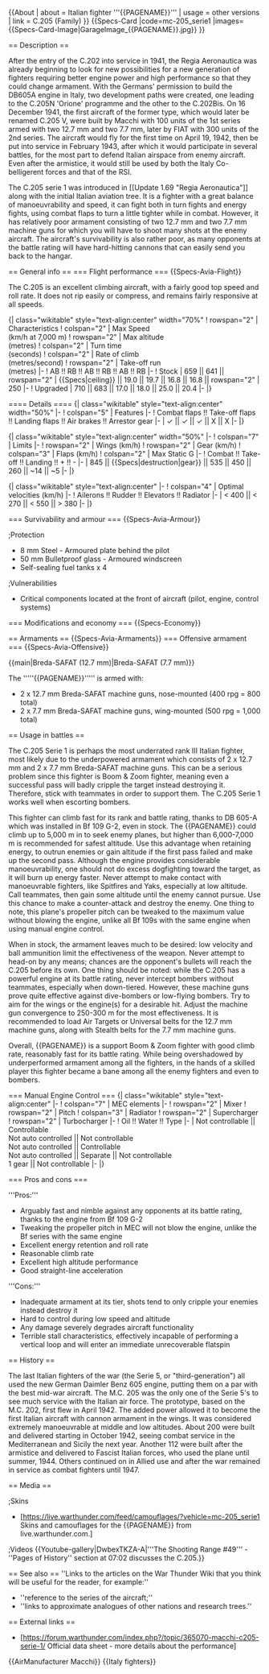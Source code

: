 {{About
| about = Italian fighter '''{{PAGENAME}}'''
| usage = other versions
| link = C.205 (Family)
}}
{{Specs-Card
|code=mc-205_serie1
|images={{Specs-Card-Image|GarageImage_{{PAGENAME}}.jpg}}
}}

== Description ==
<!-- ''In the description, the first part should be about the history of and the creation and combat usage of the aircraft, as well as its key features. In the second part, tell the reader about the aircraft in the game. Insert a screenshot of the vehicle, so that if the novice player does not remember the vehicle by name, he will immediately understand what kind of vehicle the article is talking about.'' -->
After the entry of the C.202 into service in 1941, the Regia Aeronautica was already beginning to look for new possibilities for a new generation of fighters requiring better engine power and high performance so that they could change armament. With the Germans' permission to build the DB605A engine in Italy, two development paths were created, one leading to the C.205N 'Orione' programme and the other to the C.202Bis. On 16 December 1941, the first aircraft of the former type, which would later be renamed C.205 V, were built by Macchi with 100 units of the 1st series armed with two 12.7 mm and two 7.7 mm, later by FIAT with 300 units of the 2nd series. The aircraft would fly for the first time on April 19, 1942, then be put into service in February 1943, after which it would participate in several battles, for the most part to defend Italian airspace from enemy aircraft. Even after the armistice, it would still be used by both the Italy Co-belligerent forces and that of the RSI.

The C.205 serie 1 was introduced in [[Update 1.69 "Regia Aeronautica"]] along with the initial Italian aviation tree. It is a fighter with a great balance of manoeuvrability and speed, it can fight both in turn fights and energy fights, using combat flaps to turn a little tighter while in combat. However, it has relatively poor armament consisting of two 12.7 mm and two 7.7 mm machine guns for which you will have to shoot many shots at the enemy aircraft. The aircraft's survivability is also rather poor, as many opponents at the battle rating will have hard-hitting cannons that can easily send you back to the hangar.

== General info ==
=== Flight performance ===
{{Specs-Avia-Flight}}
<!-- ''Describe how the aircraft behaves in the air. Speed, manoeuvrability, acceleration and allowable loads - these are the most important characteristics of the vehicle.'' -->
The C.205 is an excellent climbing aircraft, with a fairly good top speed and roll rate. It does not rip easily or compress, and remains fairly responsive at all speeds.

{| class="wikitable" style="text-align:center" width="70%"
! rowspan="2" | Characteristics
! colspan="2" | Max Speed<br>(km/h at 7,000 m)
! rowspan="2" | Max altitude<br>(metres)
! colspan="2" | Turn time<br>(seconds)
! colspan="2" | Rate of climb<br>(metres/second)
! rowspan="2" | Take-off run<br>(metres)
|-
! AB !! RB !! AB !! RB !! AB !! RB
|-
! Stock
| 659 || 641 || rowspan="2" | {{Specs|ceiling}} || 19.0 || 19.7 || 16.8 || 16.8 || rowspan="2" | 250
|-
! Upgraded
| 710 || 683 || 17.0 || 18.0 || 25.0 || 20.4
|-
|}

==== Details ====
{| class="wikitable" style="text-align:center" width="50%"
|-
! colspan="5" | Features
|-
! Combat flaps !! Take-off flaps !! Landing flaps !! Air brakes !! Arrestor gear
|-
| ✓ || ✓ || ✓ || X || X     <!-- ✓ -->
|-
|}

{| class="wikitable" style="text-align:center" width="50%"
|-
! colspan="7" | Limits
|-
! rowspan="2" | Wings (km/h)
! rowspan="2" | Gear (km/h)
! colspan="3" | Flaps (km/h)
! colspan="2" | Max Static G
|-
! Combat !! Take-off !! Landing !! + !! -
|-
| 845 <!-- {{Specs|destruction|body}} --> || {{Specs|destruction|gear}} || 535 || 450 || 260 || ~14 || ~5
|-
|}

{| class="wikitable" style="text-align:center"
|-
! colspan="4" | Optimal velocities (km/h)
|-
! Ailerons !! Rudder !! Elevators !! Radiator
|-
| < 400 || < 270 || < 550 || > 380
|-
|}

=== Survivability and armour ===
{{Specs-Avia-Armour}}
<!-- ''Examine the survivability of the aircraft. Note how vulnerable the structure is and how secure the pilot is, whether the fuel tanks are armoured, etc. Describe the armour, if there is any, and also mention the vulnerability of other critical aircraft systems.'' -->

;Protection

* 8 mm Steel - Armoured plate behind the pilot
* 50 mm Bulletproof glass - Armoured windscreen
* Self-sealing fuel tanks x 4

;Vulnerabilities

* Critical components located at the front of aircraft (pilot, engine, control systems)

=== Modifications and economy ===
{{Specs-Economy}}

== Armaments ==
{{Specs-Avia-Armaments}}
=== Offensive armament ===
{{Specs-Avia-Offensive}}
<!-- ''Describe the offensive armament of the aircraft, if any. Describe how effective the cannons and machine guns are in a battle, and also what belts or drums are better to use. If there is no offensive weaponry, delete this subsection.'' -->
{{main|Breda-SAFAT (12.7 mm)|Breda-SAFAT (7.7 mm)}}

The '''''{{PAGENAME}}''''' is armed with:

* 2 x 12.7 mm Breda-SAFAT machine guns, nose-mounted (400 rpg = 800 total)
* 2 x 7.7 mm Breda-SAFAT machine guns, wing-mounted (500 rpg = 1,000 total)

== Usage in battles ==
<!-- ''Describe the tactics of playing in the aircraft, the features of using aircraft in a team and advice on tactics. Refrain from creating a "guide" - do not impose a single point of view, but instead, give the reader food for thought. Examine the most dangerous enemies and give recommendations on fighting them. If necessary, note the specifics of the game in different modes (AB, RB, SB).'' -->

The C.205 Serie 1 is perhaps the most underrated rank III Italian fighter, most likely due to the underpowered armament which consists of 2 x 12.7 mm and 2 x 7.7 mm Breda-SAFAT machine guns. This can be a serious problem since this fighter is Boom & Zoom fighter, meaning even a successful pass will badly cripple the target instead destroying it. Therefore, stick with teammates in order to support them. The C.205 Serie 1 works well when escorting bombers.

This fighter can climb fast for its rank and battle rating, thanks to DB 605-A which was installed in Bf 109 G-2, even in stock. The {{PAGENAME}} could climb up to 5,000 m in to seek enemy planes, but higher than 6,000-7,000 m is recommended for safest altitude. Use this advantage when retaining energy, to outrun enemies or gain altitude if the first pass failed and make up the second pass. Although the engine provides considerable manoeuvrability, one should not do excess dogfighting toward the target, as it will burn up energy faster. Never attempt to make contact with manoeuvrable fighters, like Spitfires and Yaks, especially at low altitude. Call teammates, then gain some altitude until the enemy cannot pursue. Use this chance to make a counter-attack and destroy the enemy. One thing to note, this plane's propeller pitch can be tweaked to the maximum value without blowing the engine, unlike all Bf 109s with the same engine when using manual engine control.

When in stock, the armament leaves much to be desired: low velocity and ball ammunition limit the effectiveness of the weapon. Never attempt to head-on by any means; chances are the opponent's bullets will reach the C.205 before its own. One thing should be noted: while the C.205 has a powerful engine at its battle rating, never intercept bombers without teammates, especially when down-tiered. However, these machine guns prove quite effective against dive-bombers or low-flying bombers. Try to aim for the wings or the engine(s) for a desirable hit. Adjust the machine gun convergence to 250-300 m for the most effectiveness. It is recommended to load Air Targets or Universal belts for the 12.7 mm machine guns, along with Stealth belts for the 7.7 mm machine guns.

Overall, {{PAGENAME}} is a support Boom & Zoom fighter with good climb rate, reasonably fast for its battle rating. While being overshadowed by underperformed armament among all the fighters, in the hands of a skilled player this fighter became a bane among all the enemy fighters and even to bombers.

=== Manual Engine Control ===
{| class="wikitable" style="text-align:center"
|-
! colspan="7" | MEC elements
|-
! rowspan="2" | Mixer
! rowspan="2" | Pitch
! colspan="3" | Radiator
! rowspan="2" | Supercharger
! rowspan="2" | Turbocharger
|-
! Oil !! Water !! Type
|-
| Not controllable || Controllable<br>Not auto controlled || Not controllable<br>Not auto controlled || Controllable<br>Not auto controlled || Separate || Not controllable<br>1 gear || Not controllable
|-
|}

=== Pros and cons ===
<!-- ''Summarise and briefly evaluate the vehicle in terms of its characteristics and combat effectiveness. Mark its pros and cons in the bulleted list. Try not to use more than 6 points for each of the characteristics. Avoid using categorical definitions such as "bad", "good" and the like - use substitutions with softer forms such as "inadequate" and "effective".'' -->

'''Pros:'''

* Arguably fast and nimble against any opponents at its battle rating, thanks to the engine from Bf 109 G-2
* Tweaking the propeller pitch in MEC will not blow the engine, unlike the Bf series with the same engine
* Excellent energy retention and roll rate
* Reasonable climb rate
* Excellent high altitude performance
* Good straight-line acceleration

'''Cons:'''

* Inadequate armament at its tier, shots tend to only cripple your enemies instead destroy it
* Hard to control during low speed and altitude
* Any damage severely degrades aircraft functionality
* Terrible stall characteristics, effectively incapable of performing a vertical loop and will enter an immediate unrecoverable flatspin

== History ==
<!-- ''Describe the history of the creation and combat usage of the aircraft in more detail than in the introduction. If the historical reference turns out to be too long, take it to a separate article, taking a link to the article about the vehicle and adding a block "/History" (example: <nowiki>https://wiki.warthunder.com/(Vehicle-name)/History</nowiki>) and add a link to it here using the <code>main</code> template. Be sure to reference text and sources by using <code><nowiki><ref></ref></nowiki></code>, as well as adding them at the end of the article with <code><nowiki><references /></nowiki></code>. This section may also include the vehicle's dev blog entry (if applicable) and the in-game encyclopedia description (under <code><nowiki>=== In-game description ===</nowiki></code>, also if applicable).'' -->
The last Italian fighters of the war (the Serie 5, or "third-generation") all used the new German Daimler Benz 605 engine, putting them on a par with the best mid-war aircraft. The M.C. 205 was the only one of the Serie 5's to see much service with the Italian air force. The prototype, based on the M.C. 202, first flew in April 1942. The added power allowed it to become the first Italian aircraft with cannon armament in the wings. It was considered extremely manoeuvrable at middle and low altitudes. About 200 were built and delivered starting in October 1942, seeing combat service in the Mediterranean and Sicily the next year. Another 112 were built after the armistice and delivered to Fascist Italian forces, who used the plane until summer, 1944. Others continued on in Allied use and after the war remained in service as combat fighters until 1947.

== Media ==
<!-- ''Excellent additions to the article would be video guides, screenshots from the game, and photos.'' -->

;Skins

* [https://live.warthunder.com/feed/camouflages/?vehicle=mc-205_serie1 Skins and camouflages for the {{PAGENAME}} from live.warthunder.com.]

;Videos
{{Youtube-gallery|DwbexTKZA-A|'''The Shooting Range #49''' - ''Pages of History'' section at 07:02 discusses the C.205.}}

== See also ==
''Links to the articles on the War Thunder Wiki that you think will be useful for the reader, for example:''

* ''reference to the series of the aircraft;''
* ''links to approximate analogues of other nations and research trees.''

== External links ==
<!-- ''Paste links to sources and external resources, such as:''
* ''topic on the official game forum;''
* ''other literature.'' -->

* [https://forum.warthunder.com/index.php?/topic/365070-macchi-c205-serie-1/ Official data sheet - more details about the performance]

{{AirManufacturer Macchi}}
{{Italy fighters}}